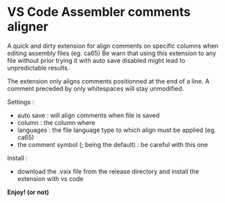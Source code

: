 # VS Code Assembler comments aligner

A quick and dirty extension for align comments on specific columns when editing assembly files (eg. ca65)
Be warn that using this extension to any file without prior trying it with auto save disabled might lead to unpredictable results.

The extension only aligns comments positionned at the end of a line.
A comment preceded by only whitespaces will stay unmodified.

Settings :

- auto save : will align comments when file is saved
- column : the column where
- languages : the file language type to which align must be applied (eg. ca65)
- the comment symbol (; being the default) : be careful with this one

Install :

- download the .vsix file from the release directory and install the extension with vs code

**Enjoy! (or not)**

